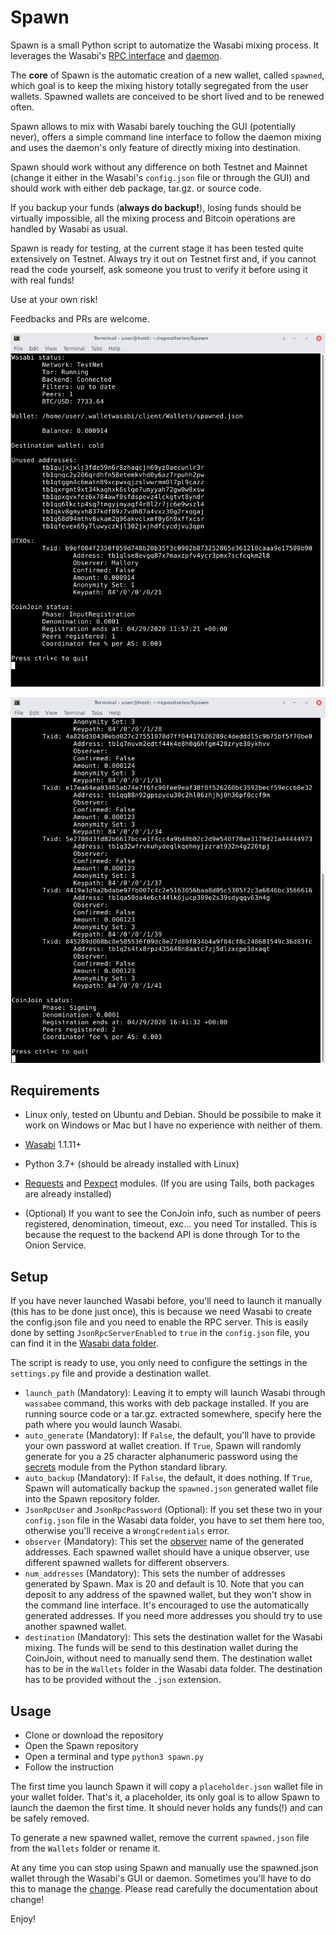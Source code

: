 # Spawn

Spawn is a small Python script to automatize the Wasabi mixing process.
It leverages the Wasabi's [RPC interface](https://docs.wasabiwallet.io/using-wasabi/RPC.html#wasabi-remote-procedure-call-interface) and [daemon](https://docs.wasabiwallet.io/using-wasabi/Daemon.html#headless-wasabi-daemon).

The **core** of Spawn is the automatic creation of a new wallet, called `spawned`, which goal
is to keep the mixing history totally segregated from the user wallets.
Spawned wallets are conceived to be short lived and to be renewed often.

Spawn allows to mix with Wasabi barely touching the GUI (potentially never),
offers a simple command line interface to follow the daemon mixing and
uses the daemon's only feature of directly mixing into destination.

Spawn should work without any difference on both Testnet and Mainnet (change it
either in the Wasabi's `config.json` file or through the GUI)
and should work with either deb package, tar.gz. or source code.

If you backup your funds (**always do backup!**), losing funds should be virtually impossible,
all the mixing process and Bitcoin operations are handled by Wasabi as usual.

Spawn is ready for testing, at the current stage it has been tested quite
extensively on Testnet.
Always try it out on Testnet first and, if you cannot read the code yourself,
ask someone you trust to verify it before using it with real funds!

Use at your own risk!

Feedbacks and PRs are welcome.

![spawn](spawn.png)

![spawn_mixing](spawn_mixing.png)

## Requirements

* Linux only, tested on Ubuntu and Debian.
Should be possibile to make it work on Windows or Mac but I have no
experience with neither of them.

* [Wasabi](https://wasabiwallet.io/) 1.1.11+

* Python 3.7+ (should be already installed with Linux)

* [Requests](https://requests.readthedocs.io/en/master/) and [Pexpect](https://pexpect.readthedocs.io/en/stable/) modules. (If you are using Tails, both packages
are already installed)

* (Optional) If you want to see the ConJoin info, such as number of peers registered,
denomination, timeout, exc... you need Tor installed. This is because the
request to the backend API is done through Tor to the Onion Service.

## Setup

If you have never launched Wasabi before, you'll need to launch it manually (this has to be done just once),
this is because we need Wasabi to create the config.json file and you need to
enable the RPC server. This is easily done by setting `JsonRpcServerEnabled` to `true`
in the `config.json` file, you can find it in the [Wasabi data folder](https://docs.wasabiwallet.io/FAQ/FAQ-UseWasabi.html#where-can-i-find-the-wasabi-data-folder).

The script is ready to use, you only need to configure the settings in
the `settings.py` file and provide a destination wallet.

* `launch_path` (Mandatory): Leaving it to empty will launch Wasabi through `wassabee` command,
this works with deb package installed. If you are running source code or a
tar.gz. extracted somewhere, specify here the path where you would launch Wasabi.
* `auto_generate` (Mandatory): If `False`, the default, you'll have to provide your own
password at wallet creation. If `True`, Spawn will randomly generate for you a
25 character alphanumeric password using the [secrets](https://docs.python.org/3/library/secrets.html) module from the Python standard library.
* `auto_backup` (Mandatory): If `False`, the default, it does nothing. If `True`, Spawn
will automatically backup the `spawned.json` generated wallet file into the
Spawn repository folder.
* `JsonRpcUser` and `JsonRpcPassword` (Optional): If you set these two in your `config.json`
file in the Wasabi data folder, you have to set them here too, otherwise you'll
receive a `WrongCredentials` error.
* `observer` (Mandatory): This set the [observer](https://docs.wasabiwallet.io/using-wasabi/Receive.html#observers) name of the generated addresses.
Each spawned wallet should have a unique observer, use different spawned wallets
for different observers.
* `num_addresses` (Mandatory): This sets the number of addresses generated by Spawn.
Max is 20 and default is 10. Note that you can deposit to any address of the spawned wallet, but they won't
show in the command line interface. It's encouraged to use the automatically
generated addresses. If you need more addresses you should try to use another spawned wallet.
* `destination` (Mandatory): This sets the destination wallet for the Wasabi mixing.
The funds will be send to this destination wallet during the CoinJoin, without need
to manually send them. The destination wallet has to be in the `Wallets` folder in the
Wasabi data folder. The destination has to be provided without the `.json` extension.

## Usage

* Clone or download the repository
* Open the Spawn repository
* Open a terminal and type `python3 spawn.py`
* Follow the instruction

The first time you launch Spawn it will copy a `placeholder.json` wallet file
in your wallet folder. That's it, a placeholder, its only goal is to allow
Spawn to launch the daemon the first time. It should never holds any funds(!) and
can be safely removed.

To generate a new spawned wallet, remove the current `spawned.json` file
from the `Wallets` folder or rename it.

At any time you can stop using Spawn and manually use the spawned.json wallet
through the Wasabi's GUI or daemon.
Sometimes you'll have to do this to manage the [change](https://docs.wasabiwallet.io/using-wasabi/ChangeCoins.html#change-coins).
Please read carefully the documentation about change!

Enjoy!

